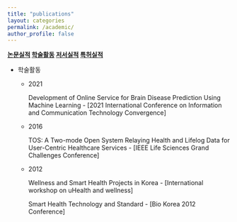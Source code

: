 ```yaml
---
title: "publications"
layout: categories
permalink: /academic/
author_profile: false
---
```


<strong><a href="/publications">논문실적</a>
<a href="/academic">학술활동</a>
<a href="/book">저서실적</a>
<a href="/patent">특허실적</a>
</strong>

- 학술활동
    - 2021
        
        Development of Online Service for Brain Disease Prediction Using Machine Learning - [2021 International Conference on Information and Communication Technology Convergence]
        
    - 2016
        
        TOS: A Two-mode Open System Relaying Health and Lifelog Data for User-Centric Healthcare Services - [IEEE Life Sciences Grand Challenges Conference]
        
    - 2012
        
        Wellness and Smart Health Projects in Korea - [International workshop on uHealth and wellness]
        
        Smart Health Technology and Standard - [Bio Korea 2012 Conference]
        
